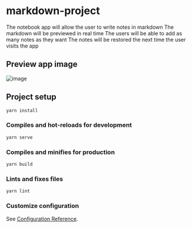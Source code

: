# markdown-project

The notebook app will allow the user to write notes in markdown
The markdown will be previewed in real time
The users will be able to add as many notes as they want
The notes will be restored the next time the user visits the app

## Preview app image
![image](https://user-images.githubusercontent.com/38266840/141177313-1c541408-cd02-43ff-b94e-426139a7239f.png)


## Project setup
```
yarn install
```

### Compiles and hot-reloads for development
```
yarn serve
```

### Compiles and minifies for production
```
yarn build
```

### Lints and fixes files
```
yarn lint
```

### Customize configuration
See [Configuration Reference](https://cli.vuejs.org/config/).
